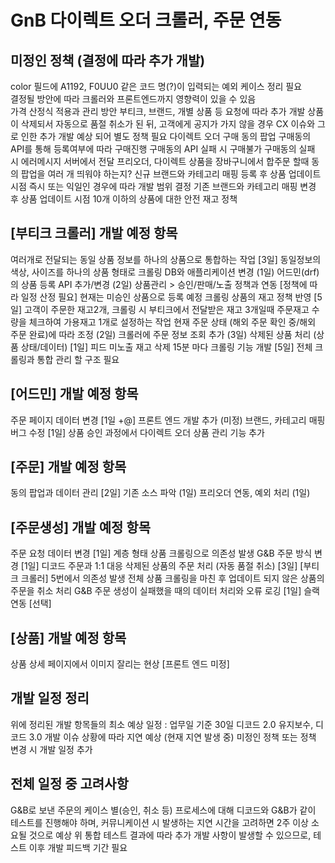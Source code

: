 # GnB 다이렉트 오더 크롤러, 주문 연동

## 미정인 정책 (결정에 따라 추가 개발)
color 필드에 A1192, F0UU0 같은 코드 명(?)이 입력되는 예외 케이스 정리 필요  
  결정될 방안에 따라 크롤러와 프론트엔드까지 영향력이 있을 수 있음  
가격 산정식 적용과 관리 방안
부티크, 브랜드, 개별 상품 등 요청에 따라 추가 개발
상품이 삭제되서 자동으로 품절 취소가 된 뒤, 고객에게 공지가 가지 않을 경우 CX 이슈와 그로 인한 추가 개발 예상 되어 별도 정책 필요
다이렉트 오더 구매 동의 팝업
구매동의 API를 통해 등록여부에 따라 구매진행
구매동의 API 실패 시 구매불가
구매동의 실패 시 에러메시지 서버에서 전달
프리오더, 다이렉트 상품을 장바구니에서 합주문 할때 동의 팝업을 여러 개 띄워야 하는지?
신규 브랜드와 카테고리 매핑 등록 후 상품 업데이트 시점
즉시 또는 익일인 경우에 따라 개발 범위 결정
기존 브랜드와 카테고리 매핑 변경 후 상품 업데이트 시점
10개 이하의 상품에 대한 안전 재고 정책

## [부티크 크롤러] 개발 예정 항목
여러개로 전달되는 동일 상품 정보를 하나의 상품으로 통합하는 작업 [3일]
동일정보의 색상, 사이즈를 하나의 상품 형태로 크롤링
DB와 애플리케이션 변경 (1일)
어드민(drf)의 상품 등록 API 추가/변경 (2일)
상품관리 > 승인/판매/노출 정책과 연동 [정책에 따라 일정 산정 필요]
현재는 미승인 상품으로 등록 예정
크롤링 상품의 재고 정책 반영 [5일]
고객이 주문한 재고2개, 크롤링 시 부티크에서 전달받은 재고 3개일때 주문재고 수량을 체크하여 가용재고 1개로 설정하는 작업 
현재 주문 상태 (해외 주문 확인 중/해외 주문 완료)에 따라 조정 (2일)
크롤러에 주문 정보 조회 추가 (3일)
삭제된 상품 처리 (상품 상태/데이터) [1일]
피드 미노출
재고 삭제
15분 마다 크롤링 기능 개발 [5일]
전체 크롤링과 통합 관리 할 구조 필요

## [어드민] 개발 예정 항목
주문 페이지 데이터 변경 [1일 +@]
프론트 엔드 개발 추가 (미정)
브랜드, 카테고리 매핑 버그 수정 [1일]
상품 승인 과정에서 다이렉트 오더 상품 관리 기능 추가

## [주문] 개발 예정 항목
동의 팝업과 데이터 관리 [2일]
기존 소스 파악 (1일)
프리오더 연동, 예외 처리 (1일)

## [주문생성] 개발 예정 항목
주문 요청 데이터 변경 [1일]
계층 형태 상품 크롤링으로 의존성 발생
G&B 주문 방식 변경 [1일]
디코드 주문과 1:1 대응
삭제된 상품의 주문 처리 (자동 품절 취소) [3일]
[부티크 크롤러] 5번에서 의존성 발생
전체 상품 크롤링을 마친 후 업데이트 되지 않은 상품의 주문을 취소 처리
G&B 주문 생성이 실패했을 때의 데이터 처리와 오류 로깅 [1일]
슬랙 연동 [선택]

## [상품] 개발 예정 항목
상품 상세 페이지에서 이미지 잘리는 현상 [프론트 엔드 미정]


## 개발 일정 정리
  위에 정리된 개발 항목들의 최소 예상 일정 : 업무일 기준 30일
  디코드 2.0 유지보수, 디코드 3.0 개발 이슈 상황에 따라 지연 예상 (현재 지연 발생 중)
  미정인 정책 또는 정책 변경 시 개발 일정 추가

## 전체 일정 중 고려사항
  G&B로 보낸 주문의 케이스 별(승인, 취소 등) 프로세스에 대해 디코드와 G&B가 같이 테스트를 진행해야 하며, 커뮤니케이션 시 발생하는 지연 시간을 고려하면 2주 이상 소요될 것으로 예상
  위 통합 테스트 결과에 따라 추가 개발 사항이 발생할 수 있으므로, 테스트 이후 개발 피드백 기간 필요

